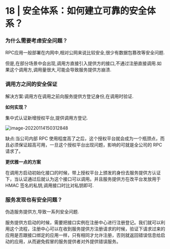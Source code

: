# 18 | 安全体系：如何建立可靠的安全体系？

### 为什么需要考虑安全问题？

RPC应用一般部署在内网中,相对公网来说比较安全,很少有数据包篡改等安全问题.

但是,在部分场景中会出现,调用方直接引入提供方的接口,不通过注册直接调用.如果这个调用方,调用量很大,可能会导致服务提供方崩溃.

### 调用方之间的安全保证

解决方案:调用方在调用之前向服务提供方登记身份,在调用时验证.

**如何实现？**

集中式认证新增授权平台,提供调用方登记.

![image-20220114150312848](C:\Users\Administrator\AppData\Roaming\Typora\typora-user-images\image-20220114150312848.png)

缺点:当公司内部 RPC 使用程度高了之后，这个授权平台就会成为一个瓶颈点，而且必须保证超高可用，一旦这个授权平台出现问题，影响的可就是全公司的 RPC 请求了。

**更优雅一点的方案**

在调用方启动初始化接口的时候，带上授权平台上颁发的身份去服务提供方认证下，当认证通过后就认为这个接口可以调用。并且服务提供方在改平台发放用于 HMAC 签名的私钥,调用接口时比对私钥即可.

### 服务发现也有安全问题？

伪造服务提供方,导致一系列安全问题.

服务提供方启动的时候，需要把接口实例在注册中心进行注册登记。我们就可以利用这个流程，注册中心可以在收到服务提供方注册请求的时候，验证下请求过来的应用是否跟接口绑定的应用一样，只有相同才允许注册，否则就返回错误信息给启动的应用，从而避免假冒的服务提供者对外提供错误服务。